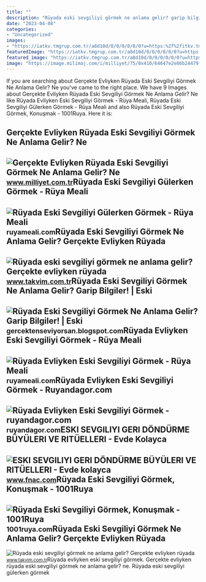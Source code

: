 ```yaml
---
title: ""
description: "Rüyada eski sevgiliyi görmek ne anlama gelir? garip bilgiler!"
date: "2023-04-08"
categories:
- "Uncategorized"
images:
- "https://iatkv.tmgrup.com.tr/a8d10d/0/0/0/0/0/0?u=https:%2f%2fitkv.tmgrup.com.tr%2falbum%2f2021%2f12%2f14%2f1639514072538.jpg&amp;mw=1100&amp;l=1"
featuredImage: "https://iatkv.tmgrup.com.tr/a8d10d/0/0/0/0/0/0?u=https:%2f%2fitkv.tmgrup.com.tr%2falbum%2f2021%2f12%2f14%2f1639514072538.jpg&amp;mw=1100&amp;l=1"
featured_image: "https://iatkv.tmgrup.com.tr/a8d10d/0/0/0/0/0/0?u=https:%2f%2fitkv.tmgrup.com.tr%2falbum%2f2021%2f12%2f14%2f1639514072538.jpg&amp;mw=1100&amp;l=1"
image: "https://image.milimaj.com/i/milliyet/75/0x410/64647e2e86b24479fc3e1a65.jpg"
---
```


If you are searching about Gerçekte Evliyken Rüyada Eski Sevgiliyi Görmek Ne Anlama Gelir? Ne you've came to the right place. We have 9 Images about Gerçekte Evliyken Rüyada Eski Sevgiliyi Görmek Ne Anlama Gelir? Ne like Rüyada Evliyken Eski Sevgiliyi Görmek - Rüya Meali, Rüyada Eski Sevgiliyi Gülerken Görmek - Rüya Meali and also Rüyada Eski Sevgiliyi Görmek, Konuşmak - 1001Ruya. Here it is:

Gerçekte Evliyken Rüyada Eski Sevgiliyi Görmek Ne Anlama Gelir? Ne
------------------------------------------------------------------

 ![Gerçekte Evliyken Rüyada Eski Sevgiliyi Görmek Ne Anlama Gelir? Ne](https://image.milimaj.com/i/milliyet/75/0x410/64647e2e86b24479fc3e1a65.jpg) <small>www.milliyet.com.tr</small>Rüyada Eski Sevgiliyi Gülerken Görmek - Rüya Meali
--------------------------------------------------

 ![Rüyada Eski Sevgiliyi Gülerken Görmek - Rüya Meali](http://ruyameali.com/wp-content/uploads/2025/08/1-6-810x592.jpg) <small>ruyameali.com</small>Rüyada Eski Sevgiliyi Görmek Ne Anlama Gelir? Gerçekte Evliyken Rüyada
----------------------------------------------------------------------

 ![Rüyada eski sevgiliyi görmek ne anlama gelir? Gerçekte evliyken rüyada](https://iatkv.tmgrup.com.tr/a8d10d/0/0/0/0/0/0?u=https:%2f%2fitkv.tmgrup.com.tr%2falbum%2f2021%2f12%2f14%2f1639514072538.jpg&mw=1100&l=1) <small>www.takvim.com.tr</small>Rüyada Eski Sevgiliyi Görmek Ne Anlama Gelir? Garip Bilgiler! | Eski
--------------------------------------------------------------------

 ![Rüyada Eski Sevgiliyi Görmek Ne Anlama Gelir? Garip Bilgiler! | Eski](https://2.bp.blogspot.com/-rJFF8kL4-3M/Ua1R6Sa32mI/AAAAAAAAAfc/Ycq9ANy-57Y/s1600/Rüyada+Eski+Sevgiliyi+Görmek.jpg) <small>gercektenseviyorsan.blogspot.com</small>Rüyada Evliyken Eski Sevgiliyi Görmek - Rüya Meali
--------------------------------------------------

 ![Rüyada Evliyken Eski Sevgiliyi Görmek - Rüya Meali](http://ruyameali.com/wp-content/uploads/2018/08/Eski-Sevgili2-768x512.jpg) <small>ruyameali.com</small>Rüyada Evliyken Eski Sevgiliyi Görmek - Ruyandagor.com
------------------------------------------------------

 ![Rüyada Evliyken Eski Sevgiliyi Görmek - ruyandagor.com](https://images.ruyandagor.com/2017/04/evliyken-eski-sevgiliyi-gormek-1302.jpg) <small>ruyandagor.com</small>ESKI SEVGILIYI GERI DÖNDÜRME BÜYÜLERI VE RITÜELLERI - Evde Kolayca
------------------------------------------------------------------

 ![ESKI SEVGILIYI GERI DÖNDÜRME BÜYÜLERI VE RITÜELLERI - Evde kolayca](https://static.fnac-static.com/multimedia/Images/FR/NR/e4/45/da/14304740/1507-1/tsp20220407210659/ESKI-SEVGILIYI-GERI-DONDURME-BUYULERI-VE-RITUELLERI-Evde-kolayca-yapabileceginiz-Rituller-Buyuler-ve-Tilsimlar.jpg) <small>www.fnac.com</small>Rüyada Eski Sevgiliyi Görmek, Konuşmak - 1001Ruya
-------------------------------------------------

 ![Rüyada Eski Sevgiliyi Görmek, Konuşmak - 1001Ruya](https://1001ruya.com/wp-content/uploads/ruyada-eski-sevgili-gormek.jpg) <small>1001ruya.com</small>Rüyada Eski Sevgiliyi Görmek Ne Anlama Gelir? Gerçekte Evliyken Rüyada
----------------------------------------------------------------------

 ![Rüyada eski sevgiliyi görmek ne anlama gelir? Gerçekte evliyken rüyada](https://iatkv.tmgrup.com.tr/6b1be5/600/314/0/0/800/418?u=https:%2f%2fitkv.tmgrup.com.tr%2falbum%2f2021%2f12%2f14%2f1639514086537.jpg) <small>www.takvim.com.tr</small>Rüyada evliyken eski sevgiliyi görmek. Gerçekte evliyken rüyada eski sevgiliyi görmek ne anlama gelir? ne. Rüyada eski sevgiliyi gülerken görmek
